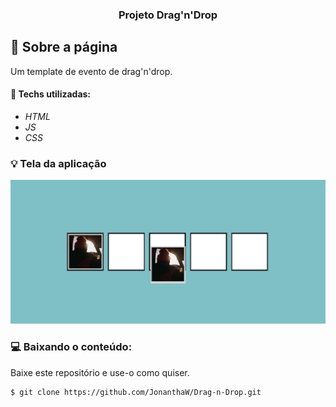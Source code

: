 <h3 align="center">
  Projeto Drag'n'Drop
</h3>

## :rocket: Sobre a página

Um template de evento de drag'n'drop.

#### :wrench: Techs utilizadas:
* _HTML_
* _JS_
* _CSS_

### :bulb: Tela da aplicação

![image](https://github.com/JonanthaW/Drag-n-Drop/blob/main/assets/example1.jpg)

### :computer: Baixando o conteúdo:

<p>Baixe este repositório e use-o como quiser. </p>

```bash
$ git clone https://github.com/JonanthaW/Drag-n-Drop.git
```
